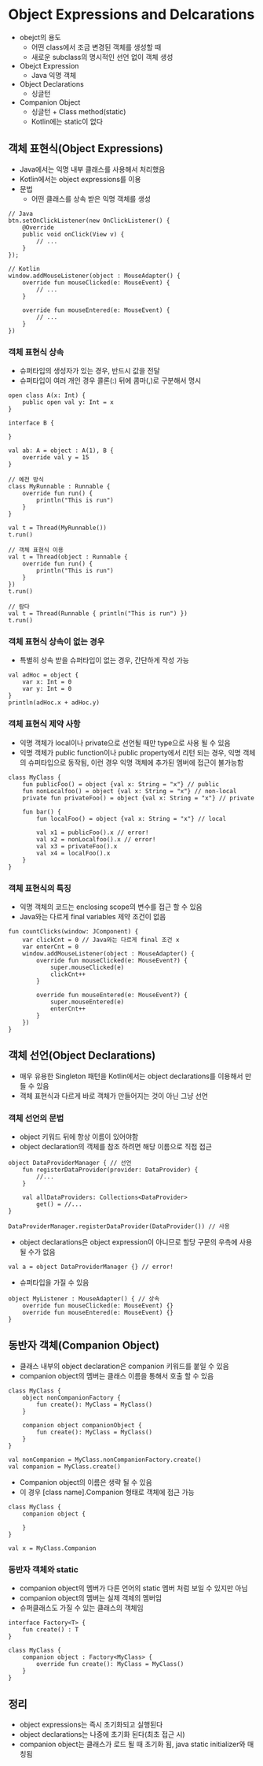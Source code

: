 # Object Expressions and Delcarations
- obejct의 용도
	- 어떤 class에서 조금 변경된 객체를 생성할 때
	- 새로운 subclass의 명시적인 선언 없이 객체 생성
- Obejct Expression
	- Java 익명 객체
- Object Declarations
	- 싱글턴
- Companion Object
	- 싱글턴 + Class method(static)
	- Kotlin에는 static이 없다

## 객체 표현식(Object Expressions)
- Java에서는 익명 내부 클래스를 사용해서 처리했음
- Kotlin에서는 object expressions를 이용
- 문법
	- 어떤 클래스를 상속 받은 익명 객체를 생성

```
// Java
btn.setOnClickListener(new OnClickListener() {
	@Override
	public void onClick(View v) {
		// ...
	}
});

// Kotlin
window.addMouseListener(object : MouseAdapter() {
	override fun mouseClicked(e: MouseEvent) {
		// ...
	}

	override fun mouseEntered(e: MouseEvent) {
		// ...
	}
})
```

### 객체 표현식 상속
- 슈퍼타입의 생성자가 있는 경우, 반드시 값을 전달
- 슈퍼타입이 여러 개인 경우 콜론(:) 뒤에 콤마(,)로 구분해서 명시

```
open class A(x: Int) {
	public open val y: Int = x
}

interface B {

}

val ab: A = object : A(1), B {
	override val y = 15
}
```

```
// 예전 방식
class MyRunnable : Runnable {
    override fun run() {
        println("This is run")
    }
}

val t = Thread(MyRunnable())
t.run()

// 객체 표현식 이용
val t = Thread(object : Runnable {
    override fun run() {
        println("This is run")
    }
})
t.run()

// 람다
val t = Thread(Runnable { println("This is run") })
t.run()
```

### 객체 표현식 상속이 없는 경우
- 특별히 상속 받을 슈퍼타입이 없는 경우, 간단하게 작성 가능

```
val adHoc = object {
	var x: Int = 0
	var y: Int = 0
}
println(adHoc.x + adHoc.y)
```

### 객체 표현식 제약 사항
- 익명 객체가 local이나 private으로 선언될 때만 type으로 사용 될 수 있음
- 익명 객체가 public function이나 public property에서 리턴 되는 경우, 익명 객체의 슈퍼타입으로 동작됨, 이런 경우 익명 객체에 추가된 멤버에 접근이 불가능함

```
class MyClass {
    fun publicFoo() = object {val x: String = "x"} // public
    fun nonLocalfoo() = object {val x: String = "x"} // non-local
    private fun privateFoo() = object {val x: String = "x"} // private

    fun bar() {
        fun localFoo() = object {val x: String = "x"} // local

        val x1 = publicFoo().x // error!
        val x2 = nonLocalfoo().x // error!
        val x3 = privateFoo().x
        val x4 = localFoo().x
    }
}
```

### 객체 표현식의 특징
- 익명 객체의 코드는 enclosing scope의 변수를 접근 할 수 있음
- Java와는 다르게 final variables 제약 조건이 없음

```
fun countClicks(window: JComponent) {
    var clickCnt = 0 // Java와는 다르게 final 조건 x
    var enterCnt = 0
    window.addMouseListener(object : MouseAdapter() {
        override fun mouseClicked(e: MouseEvent?) {
            super.mouseClicked(e)
            clickCnt++
        }

        override fun mouseEntered(e: MouseEvent?) {
            super.mouseEntered(e)
            enterCnt++
        }
    })
}
```

## 객체 선언(Object Declarations)
- 매우 유용한 Singleton 패턴을 Kotlin에서는 object declarations를 이용해서 만들 수 있음
- 객체 표현식과 다르게 바로 객체가 만들어지는 것이 아닌 그냥 선언

### 객체 선언의 문법
- object 키워드 뒤에 항상 이름이 있어야함
- object declaration의 객체를 참조 하려면 해당 이름으로 직접 접근

```
object DataProviderManager { // 선언
	fun registerDataProvider(provider: DataProvider) {
		//...
	}

	val allDataProviders: Collections<DataProvider>
		get() = //...
}

DataProviderManager.registerDataProvider(DataProvider()) // 사용
```

- object declarations은 object expression이 아니므로 할당 구문의 우측에 사용 될 수가 없음

```
val a = object DataProviderManager {} // error!
```

- 슈퍼타입을 가질 수 있음

```
object MyListener : MouseAdapter() { // 상속
	override fun mouseClicked(e: MouseEvent) {}
	override fun mouseEntered(e: MouseEvent) {}
}
```

## 동반자 객체(Companion Object)
- 클래스 내부의 object declaration은 companion 키워드를 붙일 수 있음
- companion object의 멤버는 클래스 이름을 통해서 호출 할 수 있음

```
class MyClass {
    object nonCompanionFactory {
        fun create(): MyClass = MyClass()
    }
    
    companion object companionObject {
        fun create(): MyClass = MyClass()
    }
}

val nonCompanion = MyClass.nonCompanionFactory.create()
val companion = MyClass.create()
```

- Companion object의 이름은 생략 될 수 있음
- 이 경우 [class name].Companion 형태로 객체에 접근 가능

```
class MyClass {
	companion object {

	}
}

val x = MyClass.Companion
```

### 동반자 객체와 static
- companion object의 멤버가 다른 언어의 static 멤버 처럼 보일 수 있지만 아님
- companion object의 멤버는 실제 객체의 멤버임
- 슈퍼클래스도 가질 수 있는 클래스의 객체임

```
interface Factory<T> {
	fun create() : T
}

class MyClass {
	companion object : Factory<MyClass> {
		override fun create(): MyClass = MyClass()
	}
}
```

## 정리
- object expressions는 즉시 초기화되고 실행된다
- object declarations는 나중에 초기화 된다(최초 접근 시)
- companion object는 클래스가 로드 될 때 초기화 됨, java static initializer와 매칭됨